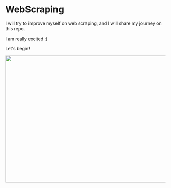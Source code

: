 # WebScraping


I will try to improve myself on web scraping, and I will share my journey on this repo. 

I am really excited :)


Let's begin!

<img src="https://media.giphy.com/media/5xaOcLGvzHxDKjufnLW/giphy.gif" width="600" height="400" />

